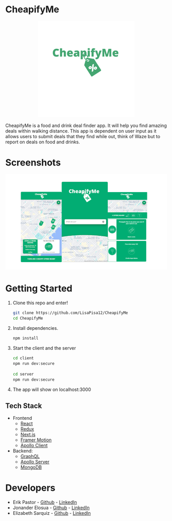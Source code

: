 # CheapifyMe
<p align="center">
  <img src="./client/public/logoGreen.png" width="300">
 </p> 
  
CheapifyMe is a food and drink deal finder app. It will help you find amazing deals within walking distance. This app is dependent on user input as it allows users to submit deals that they find while out, think of Waze but to report on deals on food and drinks.

# Screenshots

<p align="center">
  <img src="./client/public/screenshot.png" width="1000">
 </p> 

# Getting Started
1. Clone this repo and enter!

   ```bash
   git clone https://github.com/LisaPisa12/CheapifyMe
   cd CheapifyMe
   ```

2. Install dependencies.

   ```bash
   npm install
   ```

3. Start the client and the server 
   ```bash
   cd client
   npm run dev:secure
   
   cd server 
   npm run dev:secure
   ```

4. The app will show on localhost:3000

## Tech Stack

* Frontend
  * [React](https://reactjs.org/)
  * [Redux](https://redux.js.org/)
  * [Next.js](https://nextjs.org/)
  * [Framer Motion](https://www.framer.com/motion/)
  * [Apollo Client](https://www.apollographql.com/docs/react/)
* Backend:
  * [GraphQL](https://graphql.org/)
  * [Apollo Server](https://www.apollographql.com/docs/)
  * [MongoDB](https://www.mongodb.com/)
 


# Developers
* Erik Pastor - [Github](https://github.com/erikpr1994) - [LinkedIn](https://www.linkedin.com/in/erikpr94/)
* Jonander Elosua - [Github](https://github.com/Jonandereg) - [LinkedIn](https://www.linkedin.com/in/jonander-elosua-41095654/)
* Elizabeth Sarquiz - [Github](https://github.com/LisaPisa12/) - [LinkedIn](https://www.linkedin.com/in/elizabeth-sarquiz-55513a1b9/)
